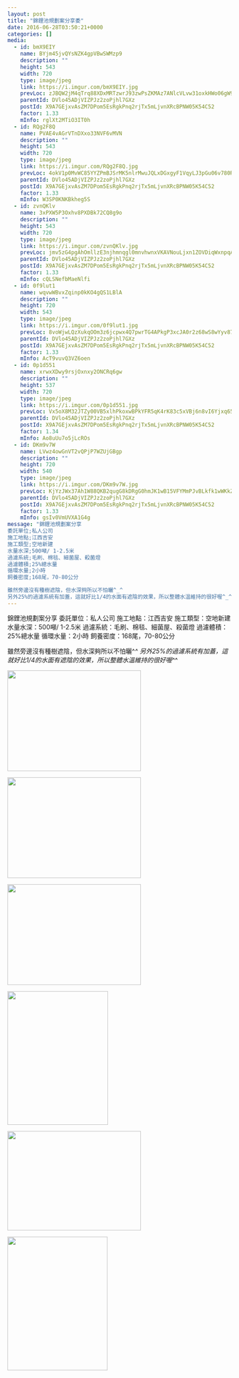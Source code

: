 ```yaml
---
layout: post
title: "錦鋰池規劃案分享委" 
date: 2016-06-28T03:50:21+0000 
categories: [] 
media:
  - id: bmX9EIY
    name: BYjm45jvQYsNZK4gpVBwSWMzp9
    description: ""   
    height: 543
    width: 720
    type: image/jpeg
    link: https://i.imgur.com/bmX9EIY.jpg
    prevLoc: zJBQW2jM4qTrq88XDxMRTzwrJ93zwPsZKMAz7ANlcVLvw31oxkHWo06gW9WZFR7L582x1qu68m7KOYxnTp4r67BOkguw1AkQj15Ru3BmMPylyOuNL62nR8oZTD24pZjx0jTBj5kED4lmuy9Lz6DPX4F3AAl3KxLVsXqLyB22oxt3jkqKEBBnIlo4y3l4DyImqyYjZ0YOCpJ6GgzpDWTlVq0V3rjKCqjBVL5GPRHmp5ZBB5pySGlqgKYqOZIQxGPWG9Bv
    parentId: DVlo45ADjVIZPJz2zoPjhl7GXz
    postId: X9A7GEjxvAsZM7DPom5EsRgkPnq2rjTx5mLjvnXRcBPNW05K54C52
    factor: 1.33
    mInfo: rglXt2MTiO3IT0h
  - id: RQg2F8Q
    name: PVAE4vAGrVTnDXxo33NVF6vMVN
    description: ""   
    height: 543
    width: 720
    type: image/jpeg
    link: https://i.imgur.com/RQg2F8Q.jpg
    prevLoc: 4okV1p0MvWC85YYZPmBJSrMK5nlrMwuJQLxDGxgyF1VqyLJ3pGu06v780R0Efy1YmGZp3ETxAgzYovV9cl5XPmNBM4Fp5g7kJw5nSvZP7r3m3lHKJqgjlP96SzZJZp056Nh5QrBR7J5yT3lpYJLopBs3lJXywLkZIpKmNPDDOYfXjlm6N11gS7GxX47n0Wh6vk9DBxwmHGRARXZExVTBWxJNWAz5CQMGxPQ9wVi0jXzAG1nEtozw6mMwW8tvArNYpm4o
    parentId: DVlo45ADjVIZPJz2zoPjhl7GXz
    postId: X9A7GEjxvAsZM7DPom5EsRgkPnq2rjTx5mLjvnXRcBPNW05K54C52
    factor: 1.33
    mInfo: W3SP0KNKBkheg5S
  - id: zvnQKlv
    name: 3xPXW5P3Oxhv8PXDBk72CQ8g9o
    description: ""   
    height: 543
    width: 720
    type: image/jpeg
    link: https://i.imgur.com/zvnQKlv.jpg
    prevLoc: jmv5zG4pgAhOmllzE3njhmnqgl0mnvhwnxVKAVNouLjxn1ZOVDiqWxnpqAqkuLPNWVxYy5I9A6zJvWrQtWNr3OZWlqf189MqkDzmcQ957lOxykhMvYmPOQG7TEpj3nmJyQc9j6GlOMYLuwy81r7MYJhqmW3GOVLMFO4kP7ppr5sQO60G1yy2s0jlEm06qRhj5y2JQrgyINPW5ZYLg0F9PLKKgo9XTLyY2YOPJBFQk5B8xY1riQxko1gkPmcqg47mxxY2
    parentId: DVlo45ADjVIZPJz2zoPjhl7GXz
    postId: X9A7GEjxvAsZM7DPom5EsRgkPnq2rjTx5mLjvnXRcBPNW05K54C52
    factor: 1.33
    mInfo: cQLSNefbMaeNlfi
  - id: 0f9lut1
    name: wqvwWBvxZqinp0kKO4gQS1LBlA
    description: ""   
    height: 720
    width: 543
    type: image/jpeg
    link: https://i.imgur.com/0f9lut1.jpg
    prevLoc: 8voWjwLQzXukqOOm3z6jcpwx4Q7pwrTG4APkgP3xcJA0r2z68wS8wYyv878xI8w9k6GpV1uZgG0KDzO4hOj1KAEDV9iwYjVL6qxPuxXPB9jgy9hwL02BMxqofmvvNwZ2rAFDAOJ56pQAUoK7BgBrn8hKlEJM9pjjIgvRqlmm0KFWnrpKN55PuJY79NJ3rRuzMJGyBx6lu6Q5nEELrRuZ6B1kJzLDT87ppx6Qxkt8gQ630Q2YTOB630L65jSlwvR7wB72
    parentId: DVlo45ADjVIZPJz2zoPjhl7GXz
    postId: X9A7GEjxvAsZM7DPom5EsRgkPnq2rjTx5mLjvnXRcBPNW05K54C52
    factor: 1.33
    mInfo: AcT9vuvQ3VZ6oen
  - id: 0p1d551
    name: xrwxXDwy9rsjOxnxy2ONCRq6gw
    description: ""   
    height: 537
    width: 720
    type: image/jpeg
    link: https://i.imgur.com/0p1d551.jpg
    prevLoc: Vx5oX8M32JTZy00VB5xlhPkoxwBPkYFR5qK4rK83c5xVBj6n8vI6Yjxq656Du2nXZNjB4WTy3RLnGEXmtWXD9Om3vDFGKRZZZ1zPsqDl8MBpDouXVg6xvZ4rhAZgNq6YR2cVPX73nmNXuB8YNxXJ2PhR40jpkvr5s0Vj4w33mqCvJGKr977RFEVAxkE35YtvnV60qog0fpxgkA5pPnIwGyPV7xPMIXzxQQBN3mcJgryD0N1BHr1XNV4XRKIK8o32ozm9
    parentId: DVlo45ADjVIZPJz2zoPjhl7GXz
    postId: X9A7GEjxvAsZM7DPom5EsRgkPnq2rjTx5mLjvnXRcBPNW05K54C52
    factor: 1.34
    mInfo: Ao8uUu7o5jLcROs
  - id: DKm9v7W
    name: LVwz4owGnVT2vQPjP7WZUjGBgp
    description: ""   
    height: 720
    width: 540
    type: image/jpeg
    link: https://i.imgur.com/DKm9v7W.jpg
    prevLoc: KjYzJWx37Ah1W88QKB2qugG8kDRgG0hmJK1wB15VFYMmPJvBLkfk1wWKkZkOIBG14wRQ09IvVJKgMyXRFJlAQgryQ4s18Eq8w5gKFEK0jV7kPyTlDR72X0l2FRoj1Qlr0Otz98K66NR8IYABOkqvVgc7zQkmWnXrsRqV3xEEL2fO0r2pN66MhXyvWJXlAmtLDx3o5E74fO17gn5jz3tLy97O1r1GfxBnOBApopu7LrjvG4mXixgML8WMZ0FZRzr5vN3J
    parentId: DVlo45ADjVIZPJz2zoPjhl7GXz
    postId: X9A7GEjxvAsZM7DPom5EsRgkPnq2rjTx5mLjvnXRcBPNW05K54C52
    factor: 1.33
    mInfo: gsIv0VmUVXA1G4g
message: "錦鋰池規劃案分享
委託單位;私人公司
施工地點;江西吉安
施工類型;空地新建
水量水深;500噸/ 1-2.5米
過濾系統;毛刷、棉毯、細菌屋、殺菌燈
過濾體積;25%總水量
循環水量;2小時
飼養密度;168尾，70-80公分

雖然旁邊沒有種樹遮陰，但水深夠所以不怕曬^_^ 
另外25%的過濾系統有加蓋，這就好比1/4的水面有遮陰的效果，所以整體水溫維持的很好喔^_^"
---
```


錦鋰池規劃案分享
委託單位：私人公司
施工地點：江西吉安
施工類型：空地新建
水量水深：500噸/ 1-2.5米
過濾系統：毛刷、棉毯、細菌屋、殺菌燈
過濾體積：25%總水量
循環水量：2小時
飼養密度：168尾，70-80公分

雖然旁邊沒有種樹遮陰，但水深夠所以不怕曬^_^ 
另外25%的過濾系統有加蓋，這就好比1/4的水面有遮陰的效果，所以整體水溫維持的很好喔^_^


<a href="https://i.imgur.com/bmX9EIY.jpg"><img src="https://i.imgur.com/bmX9EIY.jpg" height="226" width="300" /></a> 

 
<a href="https://i.imgur.com/RQg2F8Q.jpg"><img src="https://i.imgur.com/RQg2F8Q.jpg" height="226" width="300" /></a> 

 
<a href="https://i.imgur.com/zvnQKlv.jpg"><img src="https://i.imgur.com/zvnQKlv.jpg" height="226" width="300" /></a> 

 
<a href="https://i.imgur.com/0f9lut1.jpg"><img src="https://i.imgur.com/0f9lut1.jpg" height="300" width="226" /></a> 

 
<a href="https://i.imgur.com/0p1d551.jpg"><img src="https://i.imgur.com/0p1d551.jpg" height="223" width="300" /></a> 

 
<a href="https://i.imgur.com/DKm9v7W.jpg"><img src="https://i.imgur.com/DKm9v7W.jpg" height="300" width="225" /></a> 
 
